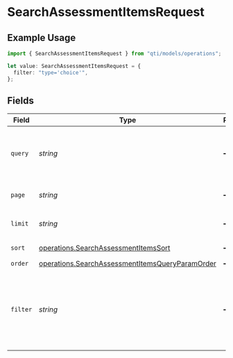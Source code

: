 # SearchAssessmentItemsRequest

## Example Usage

```typescript
import { SearchAssessmentItemsRequest } from "qti/models/operations";

let value: SearchAssessmentItemsRequest = {
  filter: "type='choice'",
};
```

## Fields

| Field                                                                                                              | Type                                                                                                               | Required                                                                                                           | Description                                                                                                        | Example                                                                                                            |
| ------------------------------------------------------------------------------------------------------------------ | ------------------------------------------------------------------------------------------------------------------ | ------------------------------------------------------------------------------------------------------------------ | ------------------------------------------------------------------------------------------------------------------ | ------------------------------------------------------------------------------------------------------------------ |
| `query`                                                                                                            | *string*                                                                                                           | :heavy_minus_sign:                                                                                                 | Search title and identifier fields using a search term. This is a fuzzy search.                                    |                                                                                                                    |
| `page`                                                                                                             | *string*                                                                                                           | :heavy_minus_sign:                                                                                                 | Page number for pagination                                                                                         | 1                                                                                                                  |
| `limit`                                                                                                            | *string*                                                                                                           | :heavy_minus_sign:                                                                                                 | Number of items per page                                                                                           | 10                                                                                                                 |
| `sort`                                                                                                             | [operations.SearchAssessmentItemsSort](../../models/operations/searchassessmentitemssort.md)                       | :heavy_minus_sign:                                                                                                 | Field to sort by                                                                                                   | createdAt                                                                                                          |
| `order`                                                                                                            | [operations.SearchAssessmentItemsQueryParamOrder](../../models/operations/searchassessmentitemsqueryparamorder.md) | :heavy_minus_sign:                                                                                                 | Sort order                                                                                                         | desc                                                                                                               |
| `filter`                                                                                                           | *string*                                                                                                           | :heavy_minus_sign:                                                                                                 | Advanced filter expression using =, !=, >, >=, <, <=, ~ and logical AND/OR. Example: type='choice'                 | type='choice'                                                                                                      |
